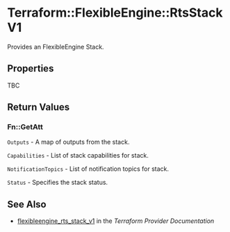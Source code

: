 # Terraform::FlexibleEngine::RtsStackV1

Provides an FlexibleEngine Stack.

## Properties

TBC

## Return Values

### Fn::GetAtt

`Outputs` - A map of outputs from the stack.

`Capabilities` - List of stack capabilities for stack.

`NotificationTopics` - List of notification topics for stack.

`Status` - Specifies the stack status.

## See Also

* [flexibleengine_rts_stack_v1](https://www.terraform.io/docs/providers/flexibleengine/r/rts_stack_v1.html) in the _Terraform Provider Documentation_